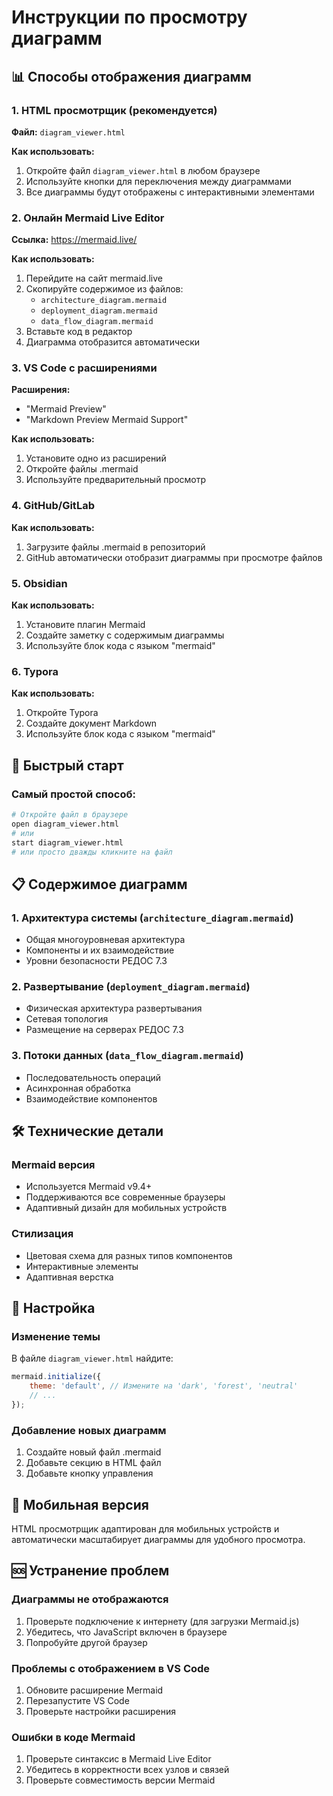 # Инструкции по просмотру диаграмм

## 📊 Способы отображения диаграмм

### 1. HTML просмотрщик (рекомендуется)
**Файл:** `diagram_viewer.html`

**Как использовать:**
1. Откройте файл `diagram_viewer.html` в любом браузере
2. Используйте кнопки для переключения между диаграммами
3. Все диаграммы будут отображены с интерактивными элементами

### 2. Онлайн Mermaid Live Editor
**Ссылка:** https://mermaid.live/

**Как использовать:**
1. Перейдите на сайт mermaid.live
2. Скопируйте содержимое из файлов:
   - `architecture_diagram.mermaid`
   - `deployment_diagram.mermaid`
   - `data_flow_diagram.mermaid`
3. Вставьте код в редактор
4. Диаграмма отобразится автоматически

### 3. VS Code с расширениями
**Расширения:**
- "Mermaid Preview" 
- "Markdown Preview Mermaid Support"

**Как использовать:**
1. Установите одно из расширений
2. Откройте файлы .mermaid
3. Используйте предварительный просмотр

### 4. GitHub/GitLab
**Как использовать:**
1. Загрузите файлы .mermaid в репозиторий
2. GitHub автоматически отобразит диаграммы при просмотре файлов

### 5. Obsidian
**Как использовать:**
1. Установите плагин Mermaid
2. Создайте заметку с содержимым диаграммы
3. Используйте блок кода с языком "mermaid"

### 6. Typora
**Как использовать:**
1. Откройте Typora
2. Создайте документ Markdown
3. Используйте блок кода с языком "mermaid"

## 🚀 Быстрый старт

### Самый простой способ:
```bash
# Откройте файл в браузере
open diagram_viewer.html
# или
start diagram_viewer.html
# или просто дважды кликните на файл
```

## 📋 Содержимое диаграмм

### 1. Архитектура системы (`architecture_diagram.mermaid`)
- Общая многоуровневая архитектура
- Компоненты и их взаимодействие
- Уровни безопасности РЕДОС 7.3

### 2. Развертывание (`deployment_diagram.mermaid`)
- Физическая архитектура развертывания
- Сетевая топология
- Размещение на серверах РЕДОС 7.3

### 3. Потоки данных (`data_flow_diagram.mermaid`)
- Последовательность операций
- Асинхронная обработка
- Взаимодействие компонентов

## 🛠️ Технические детали

### Mermaid версия
- Используется Mermaid v9.4+
- Поддерживаются все современные браузеры
- Адаптивный дизайн для мобильных устройств

### Стилизация
- Цветовая схема для разных типов компонентов
- Интерактивные элементы
- Адаптивная верстка

## 🔧 Настройка

### Изменение темы
В файле `diagram_viewer.html` найдите:
```javascript
mermaid.initialize({
    theme: 'default', // Измените на 'dark', 'forest', 'neutral'
    // ...
});
```

### Добавление новых диаграмм
1. Создайте новый файл .mermaid
2. Добавьте секцию в HTML файл
3. Добавьте кнопку управления

## 📱 Мобильная версия
HTML просмотрщик адаптирован для мобильных устройств и автоматически масштабирует диаграммы для удобного просмотра.

## 🆘 Устранение проблем

### Диаграммы не отображаются
1. Проверьте подключение к интернету (для загрузки Mermaid.js)
2. Убедитесь, что JavaScript включен в браузере
3. Попробуйте другой браузер

### Проблемы с отображением в VS Code
1. Обновите расширение Mermaid
2. Перезапустите VS Code
3. Проверьте настройки расширения

### Ошибки в коде Mermaid
1. Проверьте синтаксис в Mermaid Live Editor
2. Убедитесь в корректности всех узлов и связей
3. Проверьте совместимость версии Mermaid
